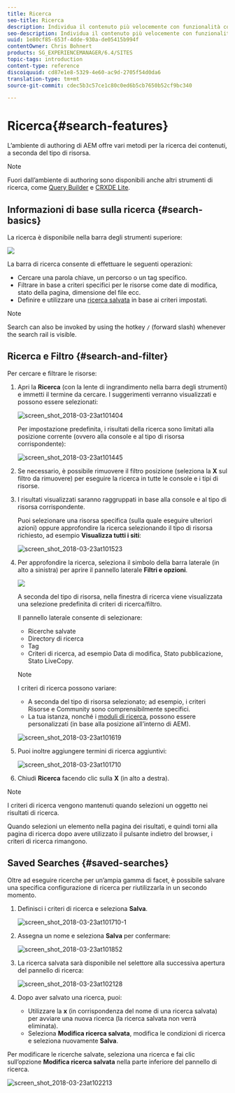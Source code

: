 ```yaml
---
title: Ricerca
seo-title: Ricerca
description: Individua il contenuto più velocemente con funzionalità complete di ricerca
seo-description: Individua il contenuto più velocemente con funzionalità complete di ricerca
uuid: 1e80cf85-653f-4dde-930a-de05415b994f
contentOwner: Chris Bohnert
products: SG_EXPERIENCEMANAGER/6.4/SITES
topic-tags: introduction
content-type: reference
discoiquuid: cd87e1e8-5329-4e60-ac9d-2705f54d0da6
translation-type: tm+mt
source-git-commit: cdec5b3c57ce1c80c0ed6b5cb7650b52cf9bc340

---
```



# Ricerca{#search-features}

L’ambiente di authoring di AEM offre vari metodi per la ricerca dei contenuti, a seconda del tipo di risorsa.

>[!NOTE]
>
>Fuori dall’ambiente di authoring sono disponibili anche altri strumenti di ricerca, come [Query Builder](/help/sites-developing/querybuilder-api.md) e [CRXDE Lite](/help/sites-developing/developing-with-crxde-lite.md).

## Informazioni di base sulla ricerca {#search-basics}

La ricerca è disponibile nella barra degli strumenti superiore:

![](do-not-localize/chlimage_1-17.png)

La barra di ricerca consente di effettuare le seguenti operazioni:

* Cercare una parola chiave, un percorso o un tag specifico.
* Filtrare in base a criteri specifici per le risorse come date di modifica, stato della pagina, dimensione del file ecc.
* Definire e utilizzare una [ricerca salvata](#saved-searches) in base ai criteri impostati.

>[!NOTE]
>
>Search can also be invoked by using the hotkey `/` (forward slash) whenever the search rail is visible.

## Ricerca e Filtro {#search-and-filter}

Per cercare e filtrare le risorse:

1. Apri la **Ricerca** (con la lente di ingrandimento nella barra degli strumenti) e immetti il termine da cercare. I suggerimenti verranno visualizzati e possono essere selezionati:

   ![screen_shot_2018-03-23at101404](assets/screen_shot_2018-03-23at101404.png)

   Per impostazione predefinita, i risultati della ricerca sono limitati alla posizione corrente (ovvero alla console e al tipo di risorsa corrispondente):

   ![screen_shot_2018-03-23at101445](assets/screen_shot_2018-03-23at101445.png)

1. Se necessario, è possibile rimuovere il filtro posizione (seleziona la **X** sul filtro da rimuovere) per eseguire la ricerca in tutte le console e i tipi di risorse.
1. I risultati visualizzati saranno raggruppati in base alla console e al tipo di risorsa corrispondente.

   Puoi selezionare una risorsa specifica (sulla quale eseguire ulteriori azioni) oppure approfondire la ricerca selezionando il tipo di risorsa richiesto, ad esempio **Visualizza tutti i siti**:

   ![screen_shot_2018-03-23at101523](assets/screen_shot_2018-03-23at101523.png)

1. Per approfondire la ricerca, seleziona il simbolo della barra laterale (in alto a sinistra) per aprire il pannello laterale **Filtri e opzioni**.

   ![](do-not-localize/screen_shot_2018-03-23at101542.png)

   A seconda del tipo di risorsa, nella finestra di ricerca viene visualizzata una selezione predefinita di criteri di ricerca/filtro.

   Il pannello laterale consente di selezionare:

   * Ricerche salvate
   * Directory di ricerca
   * Tag
   * Criteri di ricerca, ad esempio Data di modifica, Stato pubblicazione, Stato LiveCopy.
   >[!NOTE]
   >
   >I criteri di ricerca possono variare:
   >
   >* A seconda del tipo di risorsa selezionato; ad esempio, i criteri Risorse e Community sono comprensibilmente specifici.
   >* La tua istanza, nonché i [moduli di ricerca](/help/sites-administering/search-forms.md), possono essere personalizzati (in base alla posizione all’interno di AEM).


   ![screen_shot_2018-03-23at101619](assets/screen_shot_2018-03-23at101619.png)

1. Puoi inoltre aggiungere termini di ricerca aggiuntivi:

   ![screen_shot_2018-03-23at101710](assets/screen_shot_2018-03-23at101710.png)

1. Chiudi **Ricerca** facendo clic sulla **X** (in alto a destra).

>[!NOTE]
>
>I criteri di ricerca vengono mantenuti quando selezioni un oggetto nei risultati di ricerca.
>
>Quando selezioni un elemento nella pagina dei risultati, e quindi torni alla pagina di ricerca dopo avere utilizzato il pulsante indietro del browser, i criteri di ricerca rimangono.

## Saved Searches {#saved-searches}

Oltre ad eseguire ricerche per un’ampia gamma di facet, è possibile salvare una specifica configurazione di ricerca per riutilizzarla in un secondo momento.

1. Definisci i criteri di ricerca e seleziona **Salva**.

   ![screen_shot_2018-03-23at101710-1](assets/screen_shot_2018-03-23at101710-1.png)

1. Assegna un nome e seleziona **Salva** per confermare:

   ![screen_shot_2018-03-23at101852](assets/screen_shot_2018-03-23at101852.png)

1. La ricerca salvata sarà disponibile nel selettore alla successiva apertura del pannello di ricerca:

   ![screen_shot_2018-03-23at102128](assets/screen_shot_2018-03-23at102128.png)

1. Dopo aver salvato una ricerca, puoi:

   * Utilizzare la **x** (in corrispondenza del nome di una ricerca salvata) per avviare una nuova ricerca (la ricerca salvata non verrà eliminata).
   * Seleziona **Modifica ricerca salvata**, modifica le condizioni di ricerca e seleziona nuovamente **Salva**.

Per modificare le ricerche salvate, seleziona una ricerca e fai clic sull’opzione **Modifica ricerca salvata** nella parte inferiore del pannello di ricerca.

![screen_shot_2018-03-23at102213](assets/screen_shot_2018-03-23at102213.png)

